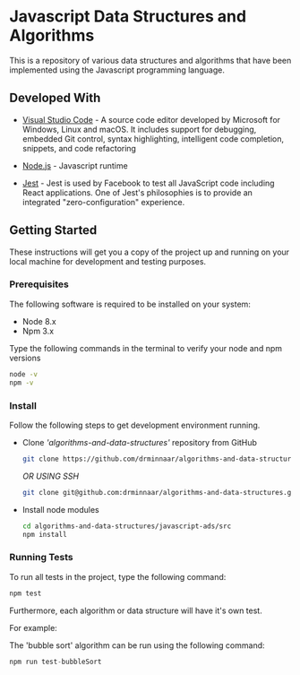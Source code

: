 # Javascript Data Structures and Algorithms

This is a repository of various data structures and algorithms that have been implemented using the Javascript programming language.

## Developed With

*   [Visual Studio Code](https://code.visualstudio.com/) - A source code editor developed by Microsoft for Windows, Linux and macOS. It includes support for debugging, embedded Git control, syntax highlighting, intelligent code completion, snippets, and code refactoring

*   [Node.js](https://nodejs.org/en/) - Javascript runtime

*   [Jest](https://facebook.github.io/jest/) - Jest is used by Facebook to test all JavaScript code including React applications. One of Jest's philosophies is to provide an integrated "zero-configuration" experience.

## Getting Started

These instructions will get you a copy of the project up and running on your local machine for development and testing purposes.

### Prerequisites

The following software is required to be installed on your system:

*   Node 8.x
*   Npm 3.x

Type the following commands in the terminal to verify your node and npm versions

```bash
node -v
npm -v
```

### Install

Follow the following steps to get development environment running.

*   Clone _'algorithms-and-data-structures'_ repository from GitHub

    ```bash
    git clone https://github.com/drminnaar/algorithms-and-data-structures.git
    ```

    _OR USING SSH_

    ```bash
    git clone git@github.com:drminnaar/algorithms-and-data-structures.git
    ```

*   Install node modules

    ```bash
    cd algorithms-and-data-structures/javascript-ads/src
    npm install
    ```

### Running Tests

To run all tests in the project, type the following command:

```javascript
npm test
```

Furthermore, each algorithm or data structure will have it's own test.

For example:

The 'bubble sort' algorithm can be run using the following command:

```javascript
npm run test-bubbleSort
```
